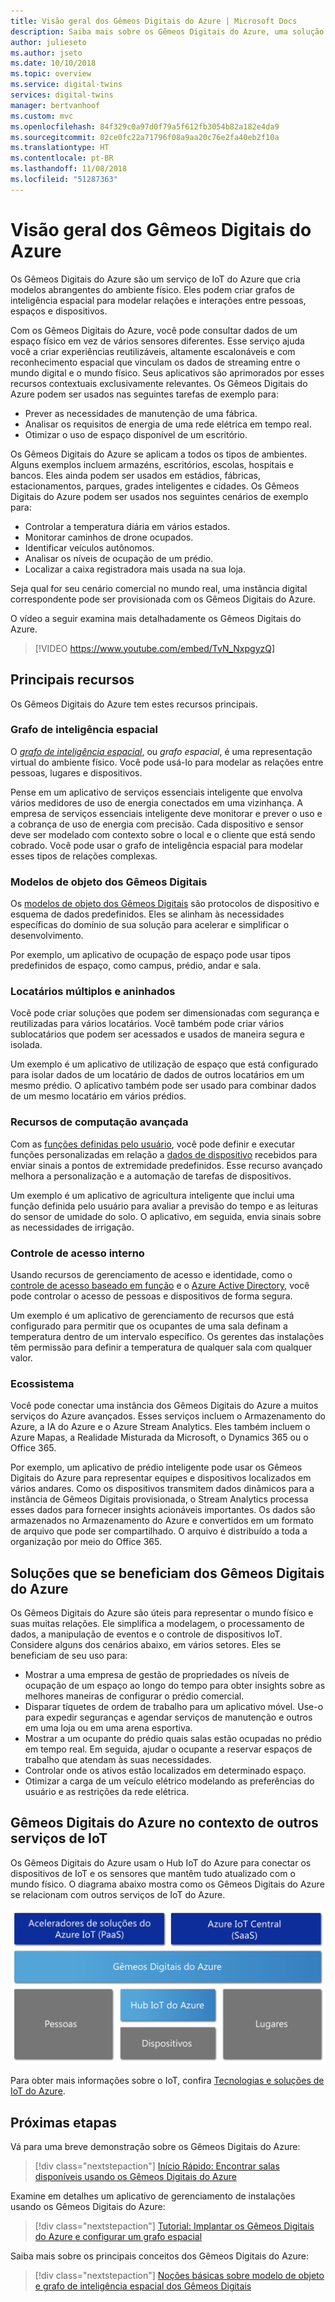```yaml
---
title: Visão geral dos Gêmeos Digitais do Azure | Microsoft Docs
description: Saiba mais sobre os Gêmeos Digitais do Azure, uma solução de IoT do Azure para inteligência espacial.
author: julieseto
ms.author: jseto
ms.date: 10/10/2018
ms.topic: overview
ms.service: digital-twins
services: digital-twins
manager: bertvanhoof
ms.custom: mvc
ms.openlocfilehash: 84f329c0a97d0f79a5f612fb3054b82a182e4da9
ms.sourcegitcommit: 02ce0fc22a71796f08a9aa20c76e2fa40eb2f10a
ms.translationtype: HT
ms.contentlocale: pt-BR
ms.lasthandoff: 11/08/2018
ms.locfileid: "51287363"
---
```

# <a name="overview-of-azure-digital-twins"></a>Visão geral dos Gêmeos Digitais do Azure

Os Gêmeos Digitais do Azure são um serviço de IoT do Azure que cria modelos abrangentes do ambiente físico. Eles podem criar grafos de inteligência espacial para modelar relações e interações entre pessoas, espaços e dispositivos.

Com os Gêmeos Digitais do Azure, você pode consultar dados de um espaço físico em vez de vários sensores diferentes. Esse serviço ajuda você a criar experiências reutilizáveis, altamente escalonáveis e com reconhecimento espacial que vinculam os dados de streaming entre o mundo digital e o mundo físico. Seus aplicativos são aprimorados por esses recursos contextuais exclusivamente relevantes. Os Gêmeos Digitais do Azure podem ser usados nas seguintes tarefas de exemplo para:

- Prever as necessidades de manutenção de uma fábrica.
- Analisar os requisitos de energia de uma rede elétrica em tempo real.
- Otimizar o uso de espaço disponível de um escritório.

Os Gêmeos Digitais do Azure se aplicam a todos os tipos de ambientes. Alguns exemplos incluem armazéns, escritórios, escolas, hospitais e bancos. Eles ainda podem ser usados em estádios, fábricas, estacionamentos, parques, grades inteligentes e cidades. Os Gêmeos Digitais do Azure podem ser usados nos seguintes cenários de exemplo para:
 
- Controlar a temperatura diária em vários estados. 
- Monitorar caminhos de drone ocupados.
- Identificar veículos autônomos. 
- Analisar os níveis de ocupação de um prédio. 
- Localizar a caixa registradora mais usada na sua loja. 

Seja qual for seu cenário comercial no mundo real, uma instância digital correspondente pode ser provisionada com os Gêmeos Digitais do Azure.

O vídeo a seguir examina mais detalhadamente os Gêmeos Digitais do Azure.

> [!VIDEO https://www.youtube.com/embed/TvN_NxpgyzQ]

## <a name="key-capabilities"></a>Principais recursos

Os Gêmeos Digitais do Azure tem estes recursos principais.

### <a name="spatial-intelligence-graph"></a>Grafo de inteligência espacial

O [*grafo de inteligência espacial*](./concepts-objectmodel-spatialgraph.md), ou *grafo espacial*, é uma representação virtual do ambiente físico. Você pode usá-lo para modelar as relações entre pessoas, lugares e dispositivos.

Pense em um aplicativo de serviços essenciais inteligente que envolva vários medidores de uso de energia conectados em uma vizinhança. A empresa de serviços essenciais inteligente deve monitorar e prever o uso e a cobrança de uso de energia com precisão. Cada dispositivo e sensor deve ser modelado com contexto sobre o local e o cliente que está sendo cobrado. Você pode usar o grafo de inteligência espacial para modelar esses tipos de relações complexas.

### <a name="digital-twin-object-models"></a>Modelos de objeto dos Gêmeos Digitais

Os [modelos de objeto dos Gêmeos Digitais](./concepts-objectmodel-spatialgraph.md) são protocolos de dispositivo e esquema de dados predefinidos. Eles se alinham às necessidades específicas do domínio de sua solução para acelerar e simplificar o desenvolvimento.

Por exemplo, um aplicativo de ocupação de espaço pode usar tipos predefinidos de espaço, como campus, prédio, andar e sala.

### <a name="multiple-and-nested-tenants"></a>Locatários múltiplos e aninhados

Você pode criar soluções que podem ser dimensionadas com segurança e reutilizadas para vários locatários. Você também pode criar vários sublocatários que podem ser acessados e usados de maneira segura e isolada.

Um exemplo é um aplicativo de utilização de espaço que está configurado para isolar dados de um locatário de dados de outros locatários em um mesmo prédio. O aplicativo também pode ser usado para combinar dados de um mesmo locatário em vários prédios.

### <a name="advanced-compute-capabilities"></a>Recursos de computação avançada

Com as [funções definidas pelo usuário](./concepts-user-defined-functions.md), você pode definir e executar funções personalizadas em relação a [dados de dispositivo](./concepts-device-ingress.md) recebidos para enviar sinais a pontos de extremidade predefinidos. Esse recurso avançado melhora a personalização e a automação de tarefas de dispositivos.

Um exemplo é um aplicativo de agricultura inteligente que inclui uma função definida pelo usuário para avaliar a previsão do tempo e as leituras do sensor de umidade do solo. O aplicativo, em seguida, envia sinais sobre as necessidades de irrigação.

### <a name="built-in-access-control"></a>Controle de acesso interno

Usando recursos de gerenciamento de acesso e identidade, como o [controle de acesso baseado em função](./security-role-based-access-control.md) e o [Azure Active Directory](./security-authenticating-apis.md), você pode controlar o acesso de pessoas e dispositivos de forma segura.

Um exemplo é um aplicativo de gerenciamento de recursos que está configurado para permitir que os ocupantes de uma sala definam a temperatura dentro de um intervalo específico. Os gerentes das instalações têm permissão para definir a temperatura de qualquer sala com qualquer valor.

### <a name="ecosystem"></a>Ecossistema

Você pode conectar uma instância dos Gêmeos Digitais do Azure a muitos serviços do Azure avançados. Esses serviços incluem o Armazenamento do Azure, a IA do Azure e o Azure Stream Analytics. Eles também incluem o Azure Mapas, a Realidade Misturada da Microsoft, o Dynamics 365 ou o Office 365.

Por exemplo, um aplicativo de prédio inteligente pode usar os Gêmeos Digitais do Azure para representar equipes e dispositivos localizados em vários andares. Como os dispositivos transmitem dados dinâmicos para a instância de Gêmeos Digitais provisionada, o Stream Analytics processa esses dados para fornecer insights acionáveis importantes. Os dados são armazenados no Armazenamento do Azure e convertidos em um formato de arquivo que pode ser compartilhado. O arquivo é distribuído a toda a organização por meio do Office 365.

## <a name="solutions-that-benefit-from-azure-digital-twins"></a>Soluções que se beneficiam dos Gêmeos Digitais do Azure

Os Gêmeos Digitais do Azure são úteis para representar o mundo físico e suas muitas relações. Ele simplifica a modelagem, o processamento de dados, a manipulação de eventos e o controle de dispositivos IoT. Considere alguns dos cenários abaixo, em vários setores. Eles se beneficiam de seu uso para:

* Mostrar a uma empresa de gestão de propriedades os níveis de ocupação de um espaço ao longo do tempo para obter insights sobre as melhores maneiras de configurar o prédio comercial.
* Disparar tíquetes de ordem de trabalho para um aplicativo móvel. Use-o para expedir seguranças e agendar serviços de manutenção e outros em uma loja ou em uma arena esportiva.
* Mostrar a um ocupante do prédio quais salas estão ocupadas no prédio em tempo real. Em seguida, ajudar o ocupante a reservar espaços de trabalho que atendam às suas necessidades.
* Controlar onde os ativos estão localizados em determinado espaço.
* Otimizar a carga de um veículo elétrico modelando as preferências do usuário e as restrições da rede elétrica.

## <a name="azure-digital-twins-in-the-context-of-other-iot-services"></a>Gêmeos Digitais do Azure no contexto de outros serviços de IoT

Os Gêmeos Digitais do Azure usam o Hub IoT do Azure para conectar os dispositivos de IoT e os sensores que mantêm tudo atualizado com o mundo físico. O diagrama abaixo mostra como os Gêmeos Digitais do Azure se relacionam com outros serviços de IoT do Azure.

![Os Gêmeos Digitais do Azure são um serviço baseado no Hub IoT do Azure](./media/overview/azure-digital-twins-in-iot-ecosystem.png)

Para obter mais informações sobre o IoT, confira [Tecnologias e soluções de IoT do Azure](https://docs.microsoft.com/azure/iot-fundamentals/iot-services-and-technologies).

## <a name="next-steps"></a>Próximas etapas

Vá para uma breve demonstração sobre os Gêmeos Digitais do Azure:

> [!div class="nextstepaction"]
> [Início Rápido: Encontrar salas disponíveis usando os Gêmeos Digitais do Azure](./quickstart-view-occupancy-dotnet.md)

Examine em detalhes um aplicativo de gerenciamento de instalações usando os Gêmeos Digitais do Azure:

> [!div class="nextstepaction"]
> [Tutorial: Implantar os Gêmeos Digitais do Azure e configurar um grafo espacial](./tutorial-facilities-setup.md)

Saiba mais sobre os principais conceitos dos Gêmeos Digitais do Azure:

> [!div class="nextstepaction"]
> [Noções básicas sobre modelo de objeto e grafo de inteligência espacial dos Gêmeos Digitais](./concepts-objectmodel-spatialgraph.md)
